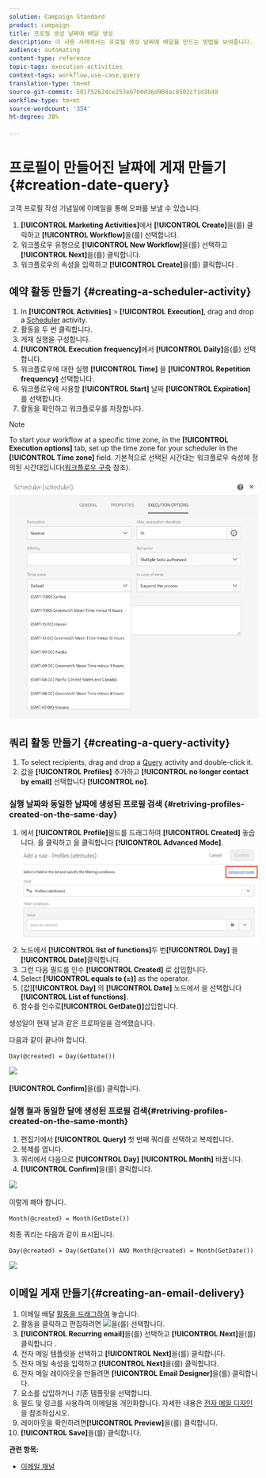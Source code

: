 ```yaml
---
solution: Campaign Standard
product: campaign
title: 프로필 생성 날짜에 배달 생성
description: 이 사용 사례에서는 프로필 생성 날짜에 배달을 만드는 방법을 보여줍니다.
audience: automating
content-type: reference
topic-tags: execution-activities
context-tags: workflow,use-case,query
translation-type: tm+mt
source-git-commit: 501f52624ce253eb7b0d36d908ac8502cf1d3b48
workflow-type: tm+mt
source-wordcount: '354'
ht-degree: 38%

---
```



# 프로필이 만들어진 날짜에 게재 만들기 {#creation-date-query}

고객 프로필 작성 기념일에 이메일을 통해 오퍼를 보낼 수 있습니다.

1. **[!UICONTROL Marketing Activities]**&#x200B;에서 **[!UICONTROL Create]**&#x200B;을(를) 클릭하고 **[!UICONTROL Workflow]**&#x200B;을(를) 선택합니다.
1. 워크플로우 유형으로 **[!UICONTROL New Workflow]**&#x200B;을(를) 선택하고 **[!UICONTROL Next]**&#x200B;을(를) 클릭합니다.
1. 워크플로우의 속성을 입력하고 **[!UICONTROL Create]**&#x200B;을(를) 클릭합니다 .

## 예약 활동 만들기 {#creating-a-scheduler-activity}

1. In **[!UICONTROL Activities]** > **[!UICONTROL Execution]**, drag and drop a [Scheduler](../../automating/using/scheduler.md) activity.
1. 활동을 두 번 클릭합니다.
1. 게재 실행을 구성합니다.
1. **[!UICONTROL Execution frequency]**&#x200B;에서 **[!UICONTROL Daily]**&#x200B;을(를) 선택합니다.
1. 워크플로우에 대한 실행 **[!UICONTROL Time]** 을 **[!UICONTROL Repetition frequency]** 선택합니다.
1. 워크플로우에 사용할 **[!UICONTROL Start]** 날짜 **[!UICONTROL Expiration]** 를 선택합니다.
1. 활동을 확인하고 워크플로우를 저장합니다.

>[!NOTE]
>
>To start your workflow at a specific time zone, in the **[!UICONTROL Execution options]** tab, set up the time zone for your scheduler in the **[!UICONTROL Time zone]** field. 기본적으로 선택된 시간대는 워크플로우 속성에 정의된 시간대입니다([워크플로우 구축](../../automating/using/building-a-workflow.md) 참조).

![](assets/time_zone.png)

## 쿼리 활동 만들기 {#creating-a-query-activity}

1. To select recipients, drag and drop a [Query](../../automating/using/query.md) activity and double-click it.
1. 값을 **[!UICONTROL Profiles]** 추가하고 **[!UICONTROL no longer contact by email]** 선택합니다 **[!UICONTROL no]**.

### 실행 날짜와 동일한 날짜에 생성된 프로필 검색 {#retriving-profiles-created-on-the-same-day}

1. 에서 **[!UICONTROL Profile]**&#x200B;필드를 드래그하여 **[!UICONTROL Created]** 놓습니다. 을 클릭하고 을 클릭합니다 **[!UICONTROL Advanced Mode]**.
   ![](assets/advanced_mode.png)
1. 노드에서 **[!UICONTROL list of functions]**&#x200B;두 번&#x200B;**[!UICONTROL Day]** 을&#x200B;**[!UICONTROL Date]**&#x200B;클릭합니다.
1. 그런 다음 필드를 인수 **[!UICONTROL Created]** 로 삽입합니다.
1. Select **[!UICONTROL equals to (=)]** as the operator.
1. [값]**[!UICONTROL Day]** 의 **[!UICONTROL Date]** 노드에서 을 선택합니다 **[!UICONTROL List of functions]**.
1. 함수를 인수로&#x200B;**[!UICONTROL GetDate()]**&#x200B;삽입합니다.

생성일이 현재 날과 같은 프로파일을 검색했습니다.

다음과 같이 끝나야 합니다.

```Day(@created) = Day(GetDate())```

![](assets/day_creation_query.png)

**[!UICONTROL Confirm]**&#x200B;을(를) 클릭합니다.

### 실행 월과 동일한 달에 생성된 프로필 검색{#retriving-profiles-created-on-the-same-month}

1. 편집기에서 **[!UICONTROL Query]** 첫 번째 쿼리를 선택하고 복제합니다.
1. 복제를 엽니다.
1. 쿼리에서 다음으로 **[!UICONTROL Day]** **[!UICONTROL Month]** 바꿉니다.
1. **[!UICONTROL Confirm]**&#x200B;을(를) 클릭합니다.

![](assets/month_rule.png)

이렇게 해야 합니다.

``` Month(@created) = Month(GetDate()) ```

최종 쿼리는 다음과 같이 표시됩니다.

```Day(@created) = Day(GetDate()) AND Month(@created) = Month(GetDate())```

![](assets/expression_editor_1.png)

## 이메일 게재 만들기{#creating-an-email-delivery}

1. 이메일 배달 [활동을 드래그하여](../../automating/using/email-delivery.md) 놓습니다.
1. 활동을 클릭하고 편집하려면 ![](assets/edit_darkgrey-24px.png)을(를) 선택합니다.
1. **[!UICONTROL Recurring email]**&#x200B;을(를) 선택하고 **[!UICONTROL Next]**&#x200B;을(를) 클릭합니다 .
1. 전자 메일 템플릿을 선택하고 **[!UICONTROL Next]**&#x200B;을(를) 클릭합니다.
1. 전자 메일 속성을 입력하고 **[!UICONTROL Next]**&#x200B;을(를) 클릭합니다.
1. 전자 메일 레이아웃을 만들려면 **[!UICONTROL Email Designer]**&#x200B;을(를) 클릭합니다.
1. 요소를 삽입하거나 기존 템플릿을 선택합니다.
1. 필드 및 링크를 사용하여 이메일을 개인화합니다.
자세한 내용은 [전자 메일 디자인](../../designing/using/designing-from-scratch.md#designing-an-email-content-from-scratch)을 참조하십시오.
1. 레이아웃을 확인하려면&#x200B;**[!UICONTROL Preview]**&#x200B;을(를) 클릭합니다.
1. **[!UICONTROL Save]**&#x200B;을(를) 클릭합니다.

**관련 항목:**

* [이메일 채널](../../channels/using/creating-an-email.md)
